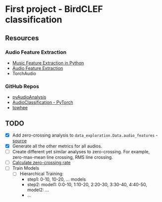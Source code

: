 # First project - BirdCLEF classification

## Resources

### Audio Feature Extraction

- [Music Feature Extraction in Python](https://towardsdatascience.com/extract-features-of-music-75a3f9bc265d)
- [Audio Feature Extraction](https://devopedia.org/audio-feature-extraction#:~:text=Audio%20feature%20extraction%20is%20a,is%20a%20representation%20of%20sound.)
- TorchAudio

### GitHub Repos

- [pyAudioAnalysis](https://github.com/tyiannak/pyAudioAnalysis)
- [AudioClassification - PyTorch](https://github.com/yeyupiaoling/AudioClassification-Pytorch)
- [towhee](https://github.com/towhee-io/towhee)


## TODO

- [x] Add zero-crossing analysis to `data_exploration.Data.audio_features` - [source](https://www.analyticsvidhya.com/blog/2022/01/analysis-of-zero-crossing-rates-of-different-music-genre-tracks/)
- [x] Generate all the other metrics for all audios.
- [ ] Create different yet similar analyses to zero-crossing. For example, zero-max-mean line crossing, RMS line crossing.
- [ ] [Calculate zero-crossing rate](https://speechprocessingbook.aalto.fi/Representations/Zero-crossing_rate.html#:~:text=To%20calculate%20of%20the%20zero,length%20signal%20you%20need%20operations.)
- [ ] Train Models
  - [ ] Hierarchical Training: 
    - step1: 0-10, 10-20, ... models
    - step2: model1: 0:0-10, 1:10-20, 2:20-30, 3:30-40, 4:40-50, model2: ...
    - ...